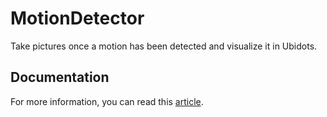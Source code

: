 # MotionDetector

Take pictures once a motion has been detected and visualize it in Ubidots.

## Documentation

For more information, you can read this [article](https://www.hackster.io/leonardo-castellanos-22/motion-detection-system-using-esp32cam-drive-and-ubidots-59d229).
